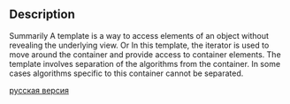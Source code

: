 ## Description

Summarily
A template is a way to access elements of an object without revealing the underlying view.
Or
In this template, the iterator is used to move around the container and provide access to
container elements. The template involves separation of the algorithms from the container. In some cases
algorithms specific to this container cannot be separated.


[русская версия](README-rus.md)
